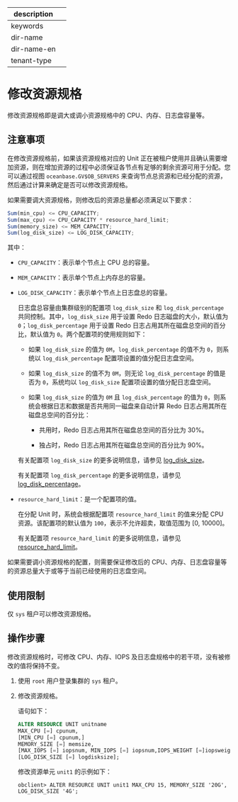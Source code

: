 |description||
|---|---|
|keywords||
|dir-name||
|dir-name-en||
|tenant-type||

# 修改资源规格

修改资源规格即是调大或调小资源规格中的 CPU、内存、日志盘容量等。

## 注意事项

在修改资源规格前，如果该资源规格对应的 Unit 正在被租户使用并且确认需要增加资源，则在增加资源的过程中必须保证各节点有足够的剩余资源可用于分配。您可以通过视图 `oceanbase.GV$OB_SERVERS` 来查询节点总资源和已经分配的资源，然后通过计算来确定是否可以修改资源规格。

如果需要调大资源规格，则修改后的资源总量都必须满足以下要求：

```javascript
Sum(min_cpu) <= CPU_CAPACITY;
Sum(max_cpu) <= CPU_CAPACITY * resource_hard_limit;
Sum(memory_size) <= MEM_CAPACITY;
Sum(log_disk_size) <= LOG_DISK_CAPACITY;
```

其中：

* `CPU_CAPACITY`：表示单个节点上 CPU 总的容量。

* `MEM_CAPACITY`：表示单个节点上内存总的容量。

* `LOG_DISK_CAPACITY`：表示单个节点上日志盘总的容量。

  日志盘总容量由集群级别的配置项 `log_disk_size` 和 `log_disk_percentage` 共同控制。其中，`log_disk_size` 用于设置 Redo 日志磁盘的大小，默认值为 `0`；`log_disk_percentage` 用于设置 Redo 日志占用其所在磁盘总空间的百分比，默认值为 `0`。两个配置项的使用规则如下：

  * 如果 `log_disk_size` 的值为 `0M`，`log_disk_percentage` 的值不为 `0`，则系统以 `log_disk_percentage` 配置项设置的值分配日志盘空间。

  * 如果 `log_disk_size` 的值不为 `0M`，则无论 `log_disk_percentage` 的值是否为 `0`，系统均以 `log_disk_size` 配置项设置的值分配日志盘空间。

  * 如果 `log_disk_size` 的值为 `0M` 且 `log_disk_percentage` 的值为 `0`，则系统会根据日志和数据是否共用同一磁盘来自动计算 Redo 日志占用其所在磁盘总空间的百分比：

    * 共用时，Redo 日志占用其所在磁盘总空间的百分比为 30%。

    * 独占时，Redo 日志占用其所在磁盘总空间的百分比为 90%。

   有关配置项 `log_disk_size` 的更多说明信息，请参见 [log_disk_size](../../../../700.reference/800.configuration-items-and-system-variables/100.system-configuration-items/300.cluster-level-configuration-items/23700.log_disk_size.md)。

   有关配置项 `log_disk_percentage` 的更多说明信息，请参见 [log_disk_percentage](../../../../700.reference/800.configuration-items-and-system-variables/100.system-configuration-items/300.cluster-level-configuration-items/23800.log_disk_percentage.md)。

* `resource_hard_limit`：是一个配置项的值。

  在分配 Unit 时，系统会根据配置项 `resource_hard_limit` 的值来分配 CPU 资源。该配置项的默认值为 `100`，表示不允许超卖，取值范围为 \[0, 10000\]。

  有关配置项 `resource_hard_limit` 的更多说明信息，请参见 [resource_hard_limit](../../../../700.reference/800.configuration-items-and-system-variables/100.system-configuration-items/300.cluster-level-configuration-items/16800.resource_hard_limit.md)。

如果需要调小资源规格的配置，则需要保证修改后的 CPU、内存、日志盘容量等的资源总量大于或等于当前已经使用的日志盘空间。

## 使用限制

仅 `sys` 租户可以修改资源规格。

## 操作步骤

修改资源规格时，可修改 CPU、内存、IOPS 及日志盘规格中的若干项，没有被修改的值将保持不变。

1. 使用 `root` 用户登录集群的 `sys` 租户。

2. 修改资源规格。

   语句如下：

   ```sql
   ALTER RESOURCE UNIT unitname 
   MAX_CPU [=] cpunum, 
   [MIN_CPU [=] cpunum,]
   MEMORY_SIZE [=] memsize, 
   [MAX_IOPS [=] iopsnum, MIN_IOPS [=] iopsnum,IOPS_WEIGHT [=]iopsweight,]
   [LOG_DISK_SIZE [=] logdisksize];
   ```

   修改资源单元 `unit1` 的示例如下：

   ```shell
   obclient> ALTER RESOURCE UNIT unit1 MAX_CPU 15, MEMORY_SIZE '20G', LOG_DISK_SIZE '4G';
   ```
